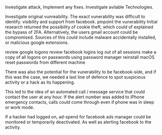 Investigate attack, Implement any fixes.
Investigate avilable Technologies.

Investigate original vunreability. The exact vunerability was difficult to identify.
visibility and support from facebook.
pinpoint the vunerability
Initial research returned the possibility of cookie theft, which could of explained the bypass of 2FA.
Alternatively, the users gmail account could be compromised.
Sources of this could include malware accidentally installed, or malicious google extensions.

review google logons
review facebook logins
log out of all sessions
make a copy of all logons on passwords using password manager
reinstall macOS
reset passwords from different machine

There was also the potential for the vunerability to be facebook-side, and if this was the case, we needed a last line of defence to spot suspicious activity or a hack as its happening.

This led to the idea of an automated call / message service that could contact the user at any hour. If the alert number was added to iPhone emergency contacts, calls could come through even if phone was in sleep or work mode.

If a hacker had logged on, ad-spend for facebook ads manager could be monitored or temporarily deactivated. As well as alerting facebook to the activity.
